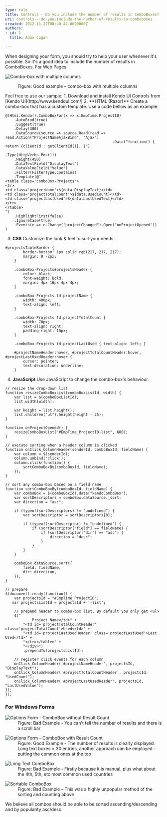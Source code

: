 ```yaml
---
type: rule
title: Controls - Do you include the number of results in ComboBoxes?
uri: controls---do-you-include-the-number-of-results-in-comboboxes
created: 2012-11-27T08:40:47.0000000Z
authors:
- id: 1
  title: Adam Cogan

---
```


 
When designing your form, you should try to help your user whenever it's possible. So it's a good idea to include the number of results in ComboBoxes.
   ​For Web Pages<dl class="goodImage"><dt> 
      <img alt="Combo-box with multiple columns" src="/DesignandPresentation/RulestoBetterInterfacesControls/PublishingImages/combo-box-multiple-col.jpg"> 
   </dt><dd>Figure&#58; Good example – combo-box with multiple columns</dd></dl> Feel free to use our sample:  
1. Download and install Kendo UI Controls from <br>      [Kendo UI](http&#58;//www.kendoui.com/)
2. **HTML (Razor)**
 Create a combo-box that has a custom template. Use a code bellow as an example: <br>      

```
@(Html.Kendo().ComboBoxFor(x => x.EmpTime.ProjectID)
    .AutoBind(true)
    .Suggest(true)
    .Delay(300)
    .DataSource(source => source.Read(read => read.Action("ProjectNameAjaxBind", "Ajax")
                                                .Data("function() { return {clientId : getClientId()}; }")
                                                .Type(HttpVerbs.Post)))
    .Height(450)
    .DataTextField("DisplayText")
    .DataValueField("Value")
    .Filter(FilterType.Contains)
    .Template(@"
<table class='comboBox-Projects'>
<tr>
<td class='projectName'>${data.DisplayText}</td>
<td class='projectTotalCount'>${data.UsedCount}</td>
<td class='projectLastUsed'>${data.LastUsedText}</td>
</tr>
</table>
")
    .HighlightFirst(false)
    .IgnoreCase(true)
    .Events(e => e.Change("projectChanged").Open("onProjectOpened"))
)
```
3. **CSS**
 Customize the look & feel to suit your needs. <br>      

```
#projectsTableBorder {
        border-bottom: 1px solid rgb(217, 217, 217);
        margin: 0 -2px;
    }
 
    .comboBox-Projects#projectsHeader {
        color: black;
        font-weight: bold;
        margin: 4px 16px 4px 4px;
    }
 
    .comboBox-Projects td.projectName {
        width: 400px;
        text-align: left;
    }
 
    .comboBox-Projects td.projectTotalCount {
        width: 70px;
        text-align: right;
        padding-right: 16px;
    }
 
    .comboBox-Projects td.projectLastUsed { text-align: left; }
 
    #projectNameHeader:hover, #projectTotalCountHeader:hover, #projectLastUsedHeader:hover {
        cursor: pointer;
        text-decoration: underline;
    }
```
4. **JavaScript**
 Use JavaScript to change the combo-box's behaviour. <br>      

```
// resize the drop-down list
function resizeComboBoxList(comboBoxListId, width) {
    var list = $(comboBoxListId);
    list.width(width);
 
    var height = list.height();
    list.children("ul").height(height - 25);
}
 
function onProjectOpened() {
    resizeComboBoxList("#EmpTime_ProjectID-list", 600);
}
 
// execute sorting when a header column is clicked
function onClick_ColumnHeader(senderId, comboBoxId, fieldName) {
    var column = $(senderId);
    column.unbind('click');
    column.click(function() {
        sortComboBoxBy(comboBoxId, fieldName);
    });
}
 
// sort any combo-box based on a field name
function sortComboBoxBy(comboBoxId, fieldName) {
    var comboBox = $(comboBoxId).data("kendoComboBox");
    var sortDescriptors = comboBox.dataSource._sort;
    var direction = "asc";
 
    if (typeof(sortDescriptors) != "undefined") {
        var sortDescriptor = sortDescriptors[0];
 
        if (typeof(sortDescriptor) != "undefined") {
            if (sortDescriptor["field"] == fieldName) {
                if (sortDescriptor["dir"] == "asc") {
                    direction = "desc";
                }
            }
        }
    }
 
    comboBox.dataSource.sort({
        field: fieldName,
        dir: direction,
    });
}
 
// prepare 
$(document).ready(function() {
    var projectsId = "#EmpTime_ProjectID";
   var projectsListId = projectsId + '-list';
   
    // prepend header to combo-box list. By default you only get <ul>
    $("
            Project Name</td>" +
        "<td id='projectTotalCountHeader' class='projectTotalCount'>Used</td>" +
        "<td id='projectLastUsedHeader' class='projectLastUsed'>Last Used</td>" +
        "</tr></table>" +
        "</div>")
        .prependTo(projectsListId);
 
    // register click events for each column
    onClick_ColumnHeader('#projectNameHeader', projectsId, "DisplayText");
    onClick_ColumnHeader('#projectTotalCountHeader', projectsId, "UsedCount");
    onClick_ColumnHeader('#projectLastUsedHeader', projectsId, "LastUsedValue");
});
});
```


### For Windows Forms
<dl class="badImage"><dt> 
      <img alt="Options Form - ComboBox without Result Count" src="http&#58;//www.ssw.com.au/ssw/Standards/Rules/Images/ComboWF-1.jpg"> 
   </dt><dd>Figure&#58; Bad Example - You can't tell the number of results and there is a scroll bar</dd></dl><dl class="goodImage"><dt> 
      <img alt="Options Form - ComboBox with Result Count" src="http&#58;//www.ssw.com.au/ssw/Standards/Rules/Images/ComboWF-2.jpg"> 
   </dt><dd>Figure&#58; Good Example - The number of results is clearly displayed. Long text boxes &gt; 30 entries, another approach can be employed - putting the common ones at the top</dd></dl><dl class="badImage"><dt> 
      <img alt="Long Text ComboBox" src="http&#58;//www.ssw.com.au/ssw/Standards/Rules/Images/Rule38LongTextCombobox.jpg"> 
   </dt><dd>Figure&#58; Bad Example - Firstly because it is manual, plus what about the 4th, 5th, etc most common used countries</dd></dl><dl class="badImage"><dt> 
      <img alt="Sortable ComboBox" src="http&#58;//www.ssw.com.au/ssw/Standards/Rules/Images/rule38SortableCombobox.jpg"> 
   </dt><dd>Figure&#58; Bad Example – This was a highly unpopular method of the sorting and counting above</dd></dl>
We believe all combos should be able to be sorted ascending/descending and by popularity asc/desc.

